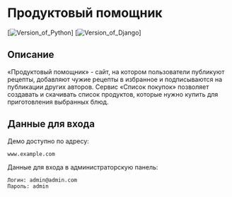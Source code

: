 # Продуктовый помощник
[![Version_of_Python](https://img.shields.io/badge/python-3.10-orange?style=flat&logo=python&logoColor=white)]
[![Version_of_Django](https://img.shields.io/badge/django-3.2-green?style=flat&logo=django&logoColor=white)]
## Описание
«Продуктовый помощник» - сайт, на котором пользователи публикуют рецепты, добавляют чужие рецепты в избранное и подписываются на публикации других авторов. Сервис «Список покупок» позволяет создавать и скачивать список продуктов, которые нужно купить для приготовления выбранных блюд.
## Данные для входа
Демо доступно по адресу:
```
www.example.com
```
Данные для входа в администраторскую панель:
```
Логин: admin@admin.com
Пароль: admin
```